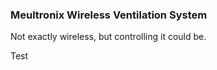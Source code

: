 ### Meultronix Wireless Ventilation System

Not exactly wireless, but controlling it could be.

Test
